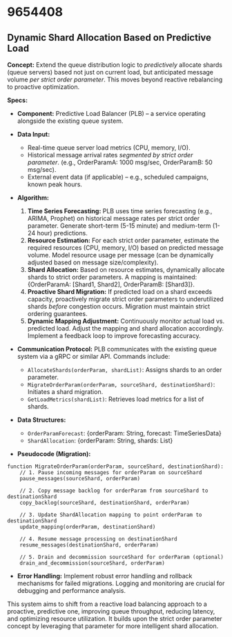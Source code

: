 # 9654408

## Dynamic Shard Allocation Based on Predictive Load

**Concept:** Extend the queue distribution logic to *predictively* allocate shards (queue servers) based not just on current load, but anticipated message volume *per strict order parameter*. This moves beyond reactive rebalancing to proactive optimization.

**Specs:**

*   **Component:** Predictive Load Balancer (PLB) – a service operating alongside the existing queue system.
*   **Data Input:**
    *   Real-time queue server load metrics (CPU, memory, I/O).
    *   Historical message arrival rates *segmented by strict order parameter*. (e.g., OrderParamA: 1000 msg/sec, OrderParamB: 50 msg/sec).
    *   External event data (if applicable) – e.g., scheduled campaigns, known peak hours.
*   **Algorithm:**
    1.  **Time Series Forecasting:** PLB uses time series forecasting (e.g., ARIMA, Prophet) on historical message rates per strict order parameter. Generate short-term (5-15 minute) and medium-term (1-24 hour) predictions.
    2.  **Resource Estimation:** For each strict order parameter, estimate the required resources (CPU, memory, I/O) based on predicted message volume.  Model resource usage per message (can be dynamically adjusted based on message size/complexity).
    3.  **Shard Allocation:** Based on resource estimates, dynamically allocate shards to strict order parameters. A mapping is maintained: {OrderParamA: [Shard1, Shard2], OrderParamB: [Shard3]}.
    4.  **Proactive Shard Migration:** If predicted load on a shard exceeds capacity, proactively migrate strict order parameters to underutilized shards *before* congestion occurs. Migration must maintain strict ordering guarantees.
    5.  **Dynamic Mapping Adjustment:** Continuously monitor actual load vs. predicted load. Adjust the mapping and shard allocation accordingly. Implement a feedback loop to improve forecasting accuracy.

*   **Communication Protocol:**  PLB communicates with the existing queue system via a gRPC or similar API. Commands include:
    *   `AllocateShards(orderParam, shardList)`: Assigns shards to an order parameter.
    *   `MigrateOrderParam(orderParam, sourceShard, destinationShard)`: Initiates a shard migration.
    *   `GetLoadMetrics(shardList)`: Retrieves load metrics for a list of shards.
*   **Data Structures:**
    *   `OrderParamForecast`: {orderParam: String, forecast: TimeSeriesData}
    *   `ShardAllocation`: {orderParam: String, shards: List<ShardID>}
*   **Pseudocode (Migration):**

```
function MigrateOrderParam(orderParam, sourceShard, destinationShard):
    // 1. Pause incoming messages for orderParam on sourceShard
    pause_messages(sourceShard, orderParam)

    // 2. Copy message backlog for orderParam from sourceShard to destinationShard
    copy_backlog(sourceShard, destinationShard, orderParam)

    // 3. Update ShardAllocation mapping to point orderParam to destinationShard
    update_mapping(orderParam, destinationShard)

    // 4. Resume message processing on destinationShard
    resume_messages(destinationShard, orderParam)

    // 5. Drain and decommission sourceShard for orderParam (optional)
    drain_and_decommission(sourceShard, orderParam)
```

*   **Error Handling:** Implement robust error handling and rollback mechanisms for failed migrations. Logging and monitoring are crucial for debugging and performance analysis.

This system aims to shift from a reactive load balancing approach to a proactive, predictive one, improving queue throughput, reducing latency, and optimizing resource utilization. It builds upon the strict order parameter concept by leveraging that parameter for more intelligent shard allocation.